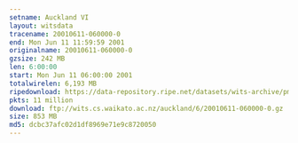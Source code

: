 ```yaml
---
setname: Auckland VI
layout: witsdata
tracename: 20010611-060000-0
end: Mon Jun 11 11:59:59 2001
originalname: 20010611-060000-0
gzsize: 242 MB
len: 6:00:00
start: Mon Jun 11 06:00:00 2001
totalwirelen: 6,193 MB
ripedownload: https://data-repository.ripe.net/datasets/wits-archive/pma/long/auck/6//20010611-060000-0.gz
pkts: 11 million
download: ftp://wits.cs.waikato.ac.nz/auckland/6/20010611-060000-0.gz
size: 853 MB
md5: dcbc37afc02d1df8969e71e9c8720050
---
```


